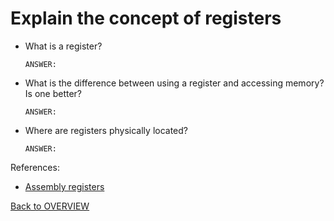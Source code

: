 # Explain the concept of registers

- What is a register?

    ```text
    ANSWER:
    ```

- What is the difference between using a register and accessing memory?  Is one better?

    ```text
    ANSWER:
    ```

- Where are registers physically located?

    ```text
    ANSWER:
    ```


References:

- [Assembly registers](https://www.tutorialspoint.com/assembly_programming/assembly_registers.htm)

[Back to OVERVIEW](../../README.md)
